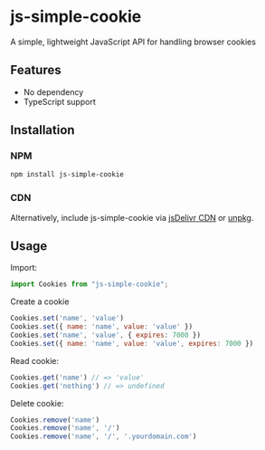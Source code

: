 # js-simple-cookie
A simple, lightweight JavaScript API for handling browser cookies

## Features

* No dependency
* TypeScript support

## Installation

### NPM

```sh
npm install js-simple-cookie
```

### CDN

Alternatively, include js-simple-cookie via [jsDelivr CDN](https://www.jsdelivr.com/package/npm/js-simple-cookie) or [unpkg](https://unpkg.com/js-simple-cookie).

## Usage

Import:

```js
import Cookies from "js-simple-cookie";
```

Create a cookie

```js
Cookies.set('name', 'value')
Cookies.set({ name: 'name', value: 'value' })
Cookies.set('name', 'value', { expires: 7000 })
Cookies.set({ name: 'name', value: 'value', expires: 7000 })
```

Read cookie:

```js
Cookies.get('name') // => 'value'
Cookies.get('nothing') // => undefined
```

Delete cookie:

```js
Cookies.remove('name')
Cookies.remove('name', '/')
Cookies.remove('name', '/', '.yourdomain.com')
```